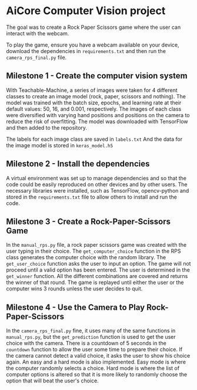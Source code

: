 # AiCore Computer Vision project

The goal was to create a Rock Paper Scissors game where the user can interact with the webcam.

To play the game, ensure you have a webcam available on your device, download the dependencies in ```requirements.txt``` and then run the ```camera_rps_final.py``` file.


## Milestone 1 - Create the computer vision system

With Teachable-Machine, a series of images were taken for 4 different classes to create an image model (rock, paper, scissors and nothing).
The model was trained with the batch size, epochs, and learning rate at their default values: 50, 16, and 0.001, respectively.
The images of each class were diversified with varying hand positions and positions on the camera to reduce the risk of overfitting.
The model was downloaded with TensorFlow and then added to the repository.

The labels for each image class are saved in ``` labels.txt ```
And the data for the image model is stored in ```keras_model.h5```

## Milestone 2 - Install the dependencies

A virtual environment was set up to manage dependencies and so that the code could be easily reproduced on other devices and by other users. 
The necessary libraries were installed, such as TensorFlow, opencv-python and stored in the ```requirements.txt``` file to allow others to install and run the code. 

## Milestone 3 - Create a Rock-Paper-Scissors Game
In the ```manual_rps.py``` file, a rock paper scissors game was created with the user typing in their choice.
The ```get_computer_choice``` function in the RPS class generates the computer choice with the random library.
The ```get_user_choice``` function asks the user to input an option. The game will not proceed until a valid option has been entered.
The user is determined in the ```get_winner``` function. All the different combinations are covered and returns the winner of that round.
The game is replayed until either the user or the computer wins 3 rounds unless the user decides to quit.

## Milestone 4 - Use the Camera to Play Rock-Paper-Scissors

In the ```camera_rps_final.py``` fine, it uses many of the same functions in ```manual_rps.py```, but the ```get_prediction``` function is used to get the user choice with the camera.
There is a countdown of 5 seconds in the ```countdown``` function to allow the user some time to prepare their choice.
If the camera cannot detect a valid choice, it asks the user to show his choice again.
An easy and a hard mode is also implemented. Easy mode is where the computer randomly selects a choice.
Hard mode is where the list of computer options is altered so that it is more likely to randomly choose the option that will beat the user's choice.
